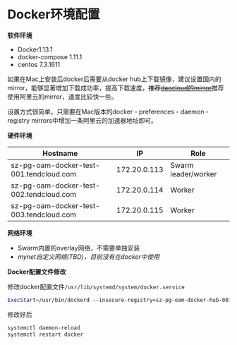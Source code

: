 # Docker环境配置

**软件环境**

- Docker1.13.1
- docker-compose 1.11.1
- centos 7.3.1611

如果在Mac上安装后docker后需要从docker hub上下载镜像，建议设置国内的mirror，能够显著增加下载成功率，提高下载速度，~~推荐[daocloud的mirror](https://www.daocloud.io/mirror#accelerator-doc)~~推荐使用阿里云的mirror，速度比较快一些。

设置方式很简单，只需要在Mac版本的docker - preferences - daemon - registry mirrors中增加一条阿里云的加速器地址即可。

**硬件环境**

| Hostname                                | IP           | Role                |
| --------------------------------------- | ------------ | ------------------- |
| sz-pg-oam-docker-test-001.tendcloud.com | 172.20.0.113 | Swarm leader/worker |
| sz-pg-oam-docker-test-002.tendcloud.com | 172.20.0.114 | Worker              |
| sz-pg-oam-docker-test-003.tendcloud.com | 172.20.0.115 | Worker              |

**网络环境**

- Swarm内置的overlay网络，不需要单独安装
- *mynet自定义网络(TBD)，目前没有在docker中使用*

**Docker配置文件修改**

修改docker配置文件``/usr/lib/systemd/system/docker.service``

```bash
ExecStart=/usr/bin/dockerd --insecure-registry=sz-pg-oam-docker-hub-001.tendcloud.com -H tcp://0.0.0.0:2375 -H unix:///var/run/docker.sock
```

修改好后

```bash
systemctl daemon-reload
systemctl restart docker
```
